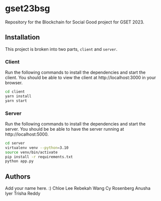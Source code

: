 # gset23bsg
Repository for the Blockchain for Social Good project for GSET 2023.

## Installation
This project is broken into two parts, `client` and `server`.

### Client
Run the following commands to install the dependencies and start the client. You should be able to view the client at http://localhost:3000 in your browser.

```bash
cd client
yarn install
yarn start
```

### Server
Run the following commands to install the dependencies and start the server. You should be be able to have the server running at http://localhost:5000.

```bash
cd server
virtualenv venv --python=3.10
source venv/bin/activate
pip install -r requirements.txt
python app.py
```

## Authors
Add your name here. :)
Chloe Lee 
Rebekah Wang
Cy Rosenberg
Anusha Iyer
Trisha Reddy

